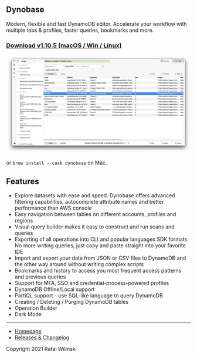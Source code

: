 ## Dynobase

Modern, flexible and fast DynamoDB editor. Accelerate your workflow with multiple tabs & profiles, faster queries, bookmarks and more. 

### [Download v1.10.5 (macOS / Win / Linux)](https://github.com/Dynobase/dynobase/releases/tag/v1.10.5)

![Dynobase](./dynobase-gui.png)

or `brew install --cask dynobase` on Mac.

## Features

- Explore datasets with ease and speed. Dynobase offers advanced filtering capabilities, autocomplete attribute names and better performance than AWS console
- Easy navigation between tables on different accounts, profiles and regions
- Visual query builder makes it easy to construct and run scans and queries
- Exporting of all operations into CLI and popular languages SDK formats. No more writing queries; just copy and paste straight into your favorite IDE
- Import and export your data from JSON or CSV files to DynamoDB and the other way around without writing complex scripts
- Bookmarks and history to access you most frequent access patterns and previous queries
- Support for MFA, SSO and credential-process-powered profiles
- DynamoDB Offline/Local support
- PartiQL support - use SQL-like language to query DynamoDB
- Creating / Deleting / Purging DynamoDB tables
- Operation Builder
- Dark Mode

---

- [Homepage](https://dynobase.dev)
- [Releases & Changelog](https://github.com/RafalWilinski/dynobase/releases)

Copyright 2021 Rafal Wilinski
